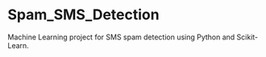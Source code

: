 # Spam_SMS_Detection
Machine Learning project for SMS spam detection using Python and Scikit-Learn.
